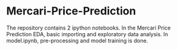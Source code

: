 # Mercari-Price-Prediction

The repository contains 2 ipython notebooks.
In the Mercari Price Prediction EDA, basic importing and exploratory data analysis.
In model.ipynb, pre-processing and model training is done.
